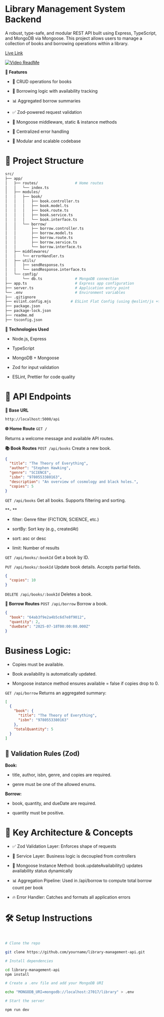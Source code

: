 # Library Management System Backend

A robust, type-safe, and modular REST API built using Express, TypeScript, and MongoDB via Mongoose. This project allows users to manage a collection of books and borrowing operations within a library.

[Live Link](https://library-management-server-main.vercel.app/)

[![Video ReadMe](https://img.shields.io/badge/📽️%20Watch%20Video%20ReadMe-blue?style=for-the-badge)](https://drive.google.com/drive/folders/1weiJuFP9FC-QJP01EEKtV6S7NlzIrCSY?usp=sharing)

**🚀 Features**

- 📖 CRUD operations for books

- 🔄 Borrowing logic with availability tracking

- 📊 Aggregated borrow summaries

- ✅ Zod-powered request validation

- 🧠 Mongoose middleware, static & instance methods

- 🔐 Centralized error handling

- 🧱 Modular and scalable codebase

# 📁 Project Structure

```bash
src/
├── app/
│   ├── routes/                 # Home routes
│   │   └── index.ts
│   ├── modules/
│   │   ├── book/
│   │   │   ├── book.controller.ts
│   │   │   ├── book.model.ts
│   │   │   ├── book.route.ts
│   │   │   ├── book.service.ts
│   │   │   └── book.interface.ts
│   │   └── borrow/
│   │       ├── borrow.controller.ts
│   │       ├── borrow.model.ts
│   │       ├── borrow.route.ts
│   │       ├── borrow.service.ts
│   │       └── borrow.interface.ts
│   ├── middlewares/
│   │   └── errorHandler.ts
│   ├── utils/
│   │   ├── sendResponse.ts
│   │   └── sendResponse.interface.ts
│   └── config/
│       └── db.ts               # MongoDB connection
├── app.ts                      # Express app configuration
├── server.ts                   # Application entry point
└── .env                        # Environment variables
├── .gitignore
├── eslint.config.mjs         # ESLint Flat Config (using @eslint/js +typescript-eslint)
├── package.json
├── package-lock.json
├── readme.md
├── tsconfig.json

```

**🧪 Technologies Used**

- Node.js, Express

- TypeScript

- MongoDB + Mongoose

- Zod for input validation

- ESLint, Prettier for code quality

# 📌 API Endpoints

**🔰 Base URL**

```bash
http://localhost:5000/api
```

**🌐 Home Route**
`GET /`

Returns a welcome message and available API routes.

**📚 Book Routes**
`POST /api/books`
Create a new book.

```json
{
  "title": "The Theory of Everything",
  "author": "Stephen Hawking",
  "genre": "SCIENCE",
  "isbn": "9780553380163",
  "description": "An overview of cosmology and black holes.",
  "copies": 5
}
```

`GET /api/books`
Get all books. Supports filtering and sorting.

**- **

- filter: Genre filter (FICTION, SCIENCE, etc.)

- sortBy: Sort key (e.g., createdAt)

- sort: asc or desc

- limit: Number of results

`GET /api/books/:bookId`
Get a book by ID.

`PUT /api/books/:bookId`
Update book details. Accepts partial fields.

```json
{
  "copies": 10
}
```

`DELETE /api/books/:bookId`
Deletes a book.

**🔄 Borrow Routes**
`POST /api/borrow`
Borrow a book.

```json
{
  "book": "64ab3f9e2a4b5c6d7e8f9012",
  "quantity": 2,
  "dueDate": "2025-07-18T00:00:00.000Z"
}
```

# Business Logic:

- Copies must be available.

- Book availability is automatically updated.

- Mongoose instance method ensures available = false if copies drop to 0.

`GET /api/borrow`
Returns an aggregated summary:

```json
[
  {
    "book": {
      "title": "The Theory of Everything",
      "isbn": "9780553380163"
    },
    "totalQuantity": 5
  }
]
```

## 🧪 Validation Rules (Zod)

**Book:**

- title, author, isbn, genre, and copies are required.

- genre must be one of the allowed enums.

**Borrow:**

- book, quantity, and dueDate are required.

- quantity must be positive.

# 🧠 Key Architecture & Concepts

- ✅ Zod Validation Layer: Enforces shape of requests

- 🧩 Service Layer: Business logic is decoupled from controllers

- 🔄 Mongoose Instance Method: book.updateAvailability() updates availability status dynamically

- 📊 Aggregation Pipeline: Used in /api/borrow to compute total borrow count per book

- 🔥 Error Handler: Catches and formats all application errors

# 🛠️ Setup Instructions

```bash


# Clone the repo

git clone https://github.com/yourname/library-management-api.git

# Install dependencies

cd library-management-api
npm install

# Create a .env file and add your MongoDB URI

echo "MONGODB_URI=mongodb://localhost:27017/library" > .env

# Start the server

npm run dev
```
